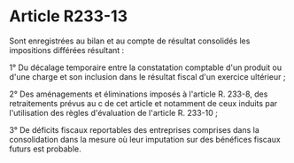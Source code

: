 # Article R233-13

Sont enregistrées au bilan et au compte de résultat consolidés les impositions différées résultant :

1° Du décalage temporaire entre la constatation comptable d'un produit ou d'une charge et son inclusion dans le résultat fiscal d'un exercice ultérieur ;

2° Des aménagements et éliminations imposés à l'article R. 233-8, des retraitements prévus au c de cet article et notamment de ceux induits par l'utilisation des règles d'évaluation de l'article R. 233-10 ;

3° De déficits fiscaux reportables des entreprises comprises dans la consolidation dans la mesure où leur imputation sur des bénéfices fiscaux futurs est probable.
